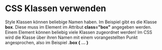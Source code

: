 # CSS Klassen verwenden
Style Klassen können beliebige Namen haben. Im Beispiel gibt es die Klasse **box**. Diese muss im Element im Attribut **class="box"** angegeben werden. Einem Element können beliebig viele Klassen zugeordnet werden! Im CSS wird die Klasse über ihren Namen mit einem vorangestellten Punkt angesprochen, also im Beispiel **.box { ... }**